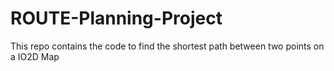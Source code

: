 # ROUTE-Planning-Project
This repo contains the code to find the shortest path between two points on a IO2D Map
